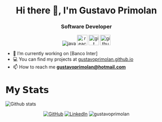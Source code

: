 <link rel="stylesheet" href="https://cdn.jsdelivr.net/gh/konpa/devicon@master/devicon.min.css">


<h1 align="center">Hi there 👋, I'm Gustavo Primolan</h1>
<h3 align="center">Software Developer</h3>
<p align="center">
	<i class="devicon-java-plain-wordmark colored" width="32" height="32"></i>
	<img src="https://konpa.github.io/devicon/devicon.git/icons/java/java-plain.svg" alt="java" />
	<img src="https://konpa.github.io/devicon/devicon.git/icons/react/react-original.svg" alt="react" width="32" height="32"/> 
	<img src="https://konpa.github.io/devicon/devicon.git/icons/git/git-plain.svg" alt="git" width="32" height="32"/>
	<img src="https://konpa.github.io/devicon/devicon.git/icons/github/github-original.svg" alt="github" width="32" height="32"/>
</p>

- 🔭 I’m currently working on [Banco Inter]
- 💻 You can find my projects at [gustavoprimolan.github.io](https://gustavoprimolan.github.io)
- 📫 How to reach me **gustavoprimolan@hotmail.com**

# 𝗠𝘆 𝗦𝘁𝗮𝘁𝘀

![Github stats](https://github-readme-stats.vercel.app/api?username=gustavoprimolan&show_icons=true&hide_border=true)


<p align="center">
	<a href="https://github.com/gustavoprimolan" target="_blank"><img src="https://img.shields.io/github/followers/terrytangyuan.svg?label=GitHub&style=social" alt="GitHub"></a>
	<a href="https://www.linkedin.com/in/gustavoprimolan" target="_blank"><img src="https://img.shields.io/badge/LinkedIn--_.svg?style=social&logo=linkedin" alt="LinkedIn"></a>
	<img src="https://komarev.com/ghpvc/?username=gustavoprimolan" alt="gustavoprimolan" />
</p>
